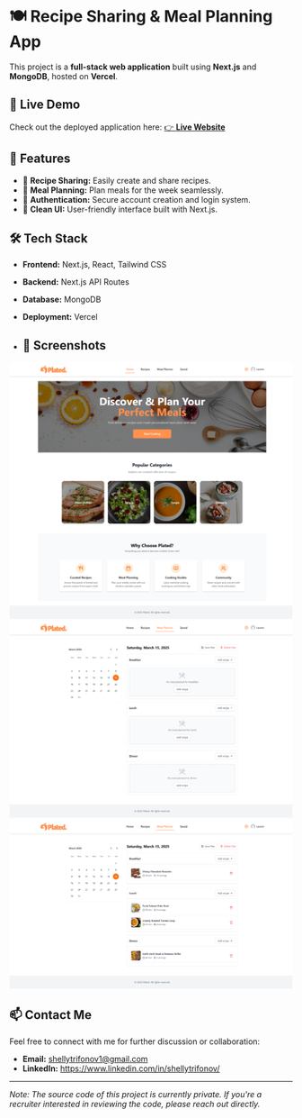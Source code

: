 # 🍽️ Recipe Sharing & Meal Planning App

This project is a **full-stack web application** built using **Next.js** and **MongoDB**, hosted on **Vercel**.

## 🔗 Live Demo
Check out the deployed application here:
[👉 **Live Website**](https://plated-ten.vercel.app/)

## 🚀 Features
- 🍲 **Recipe Sharing:** Easily create and share recipes.
- 📅 **Meal Planning:** Plan meals for the week seamlessly.
- 🔐 **Authentication:** Secure account creation and login system.
- 🎨 **Clean UI:** User-friendly interface built with Next.js.

## 🛠️ Tech Stack
- **Frontend:** Next.js, React, Tailwind CSS
- **Backend:** Next.js API Routes
- **Database:** MongoDB
- **Deployment:** Vercel

- ## 📸 Screenshots
![Screenshot](https://github.com/shellytr/recipe-sharing-meal-planning-app/blob/main/plated-ten.vercel.app_meal-planner%20(1).png?raw=true)
![Screenshot](https://github.com/shellytr/recipe-sharing-meal-planning-app/blob/main/plated-ten.vercel.app_meal-planner.png?raw=true)
![Screenshot](https://github.com/shellytr/recipe-sharing-meal-planning-app/blob/main/plated-ten.vercel.app_meal-planner%20(2).png?raw=true)

## 📫 Contact Me
Feel free to connect with me for further discussion or collaboration:
- **Email:** shellytrifonov1@gmail.com
- **LinkedIn:** https://www.linkedin.com/in/shellytrifonov/

---

*Note: The source code of this project is currently private. If you're a recruiter interested in reviewing the code, please reach out directly.*
